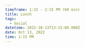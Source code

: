 ```yaml
---
timeframe: 1:15 - 2:15 PM (60 min)
title: Lunch
tags:
  - Social
datetime: 2022-10-13T13:15:00.000Z
date: Oct 13, 2022
time: 1:15 PM
---
```

